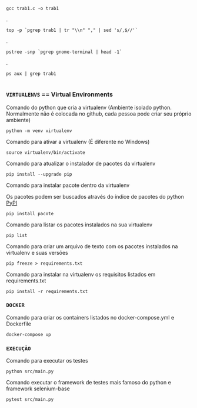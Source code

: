     
    gcc trab1.c -o trab1

.

    top -p `pgrep trab1 | tr "\\n" "," | sed 's/,$//'`

.

    pstree -snp `pgrep gnome-terminal | head -1`

.

    ps aux | grep trab1


#
#
#
#
#
#
#
#
#
##
#
##
#
#
#
#
#
#
#
##
#
#
#
#
#
#
#
##
#
#



### `VIRTUALENVS` == Virtual Environments

Comando do python que cria a virtualenv (Ambiente isolado python. Normalmente não é colocada no github, cada pessoa pode criar seu próprio ambiente)

    python -m venv virtualenv

Comando para ativar a virtualenv (É diferente no Windows)

    source virtualenv/bin/activate

Comando para atualizar o instalador de pacotes da virtualenv

    pip install --upgrade pip


Comando para instalar pacote dentro da virtualenv

Os pacotes podem ser buscados através do índice de pacotes do python [PyPI](https://pypi.org/)

    pip install pacote

Comando para listar os pacotes instalados na sua virtualenv

    pip list

Comando para criar um arquivo de texto com os pacotes instalados na virtualenv e suas versões

    pip freeze > requirements.txt

Comando para instalar na virtualenv os requisitos listados em requirements.txt

    pip install -r requirements.txt

### `DOCKER`

Comando para criar os containers listados no docker-compose.yml e Dockerfile

    docker-compose up

### `EXECUÇÃO`

Comando para executar os testes

    python src/main.py

Comando executar o framework de testes mais famoso do python e framework selenium-base

    pytest src/main.py





